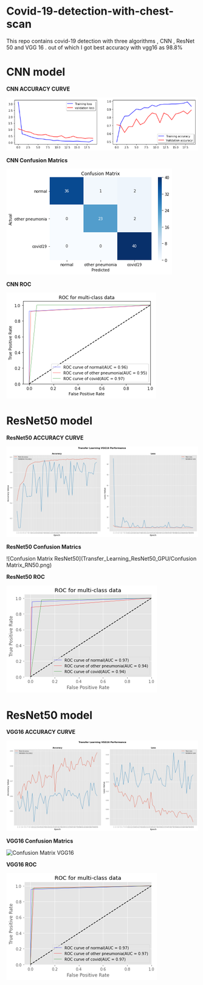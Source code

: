 # Covid-19-detection-with-chest-scan
This repo contains covid-19 detection with three algorithms , CNN , ResNet 50  and VGG 16 . out of which I got best accuracy with vgg16 as 98.8%

# CNN model

**CNN ACCURACY CURVE**

![Accuracy CNN](CNN%20run/Acc_CNN.png)

**CNN Confusion Matrics**

![Confusion Matrix CNN](CNN%20run/Confusion_Matrix_CNN.png)

**CNN ROC**

![CNN ROC](CNN%20run/ROC_cnn.png)



# ResNet50 model

**ResNet50 ACCURACY CURVE**

![Accuracy ResNet50](Transfer_Learning_ResNet50_GPU/Acc_&_loss_RN50.png)

**ResNet50 Confusion Matrics**

![Confusion Matrix ResNet50](Transfer_Learning_ResNet50_GPU/Confusion Matrix_RN50.png)

**ResNet50 ROC**

![ResNet50 ROC](Transfer_Learning_ResNet50_GPU/ROC_RN50.png)


# ResNet50 model

**VGG16 ACCURACY CURVE**

![Accuracy VGG16](TransferLearning_VGG16_GPU/Accuracy%20curve_TL.png)

**VGG16 Confusion Matrics**

![Confusion Matrix VGG16](ransferLearning_VGG16_GPU/Confudion%20Matrix_TL.png)

**VGG16 ROC**

![ROC VGG16](TransferLearning_VGG16_GPU/ROC_TL.png)
